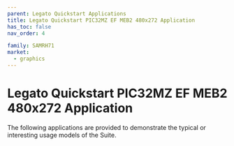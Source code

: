 ```yaml
---
parent: Legato Quickstart Applications
title: Legato Quickstart PIC32MZ EF MEB2 480x272 Application
has_toc: false
nav_order: 4

family: SAMRH71
market:
  - graphics
---
```


# Legato Quickstart PIC32MZ EF MEB2 480x272 Application

The following applications are provided to demonstrate the typical or interesting usage models of the Suite.
